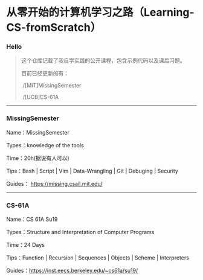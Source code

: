 # 从零开始的计算机学习之路（Learning-CS-fromScratch） 
### Hello

> 这个仓库记载了我自学实践的公开课程，包含示例代码以及课后习题。
>
> 目前已经更新的有：
>
> ​     /[MIT]MissingSemester  
>
> ​    /[UCB]CS-61A 



----

### MissingSemester

Name：MissingSemester        

Types：knowledge of the tools 

Time：20h(据说有人可以)

Tips：Bash  |  Script  |  Vim  |  Data-Wrangling |  Git |  Debuging |  Security

Guides： https://missing.csail.mit.edu/

---

### CS-61A

Name：CS 61A  Su19

Types：Structure and Interpretation of Computer Programs

Time：24 Days

Tips：Function |  Recursion | Sequences |  Objects |  Scheme |  Interpreters

Guides：https://inst.eecs.berkeley.edu/~cs61a/su19/

